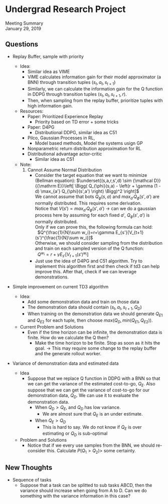 # Undergrad Research Project
Meeting Summary<br>
January 29, 2019

## Questions

- Replay Buffer, sample with priority
    - Idea:     
        - Similar idea as VIME
        - VIME calculates information gain for their model approximator (a BNN) through transition tuples $(s_t,a_t,s_{t+1})$
        - Similarly, we can calculate the information gain for the Q function in DDPG through transition tuples $(s_t,a_t,s_{t+1},r)$.
        - Then, when sampling from the replay buffer, prioritize tuples with high information gain.
    - Resources:
        - Paper: Prioritized Experience Replay
            - Priority based on TD error + some tricks
        - Paper: D4PG 
            - Distributional DDPG, similar idea as C51
        - Pilco, Gaussian Processes in RL, 
            - Model based methods, Model the systems usign GP
        - Nonparametric return distribution approximation for RL
        - Distributional advantage actor-critic
            - Similar idea as C51
    - Note:
        1. Cannot Assume Normal Distribution
            - Consider the target equation that we want to minimize (Bellman equation): $\underset{(s,a,r,s',d) \sim {\mathcal D}}{{\mathrm E}}\left[
               \Bigg( Q_{\phi}(s,a) - \left(r + \gamma (1 - d) \max_{a'} Q_{\phi}(s',a') \right) \Bigg)^2
               \right]$  
            We cannot assume that bots $Q_\phi(s,a)$ and $max_{a'}Q_\phi(s',a')$ are normally distributed. This requires some derivation.  
            Notice that $V(s')=max_{a'}Q_\phi(s',a')$ -> can we do a gaussian process here by assuming for each fixed $a'$, $Q_\phi(s',a')$ is normally distributed.  
            Only if we can prove this, the following formula can hold:  
            &nbsp; $Q^{\frac{1}{N}\sum w_i}=r+\gamma E_{s'}[V_{t+1}(s')^{\frac{1}{N}\sum w_i}]$  
            Otherwise, we should consider sampling from the distribution and train on each sampled version of the Q function:  
            &nbsp; $Q^{w_i}=r+\gamma E_{s'}[V_{t+1}(s')^{w_i}]$  
            - Just use the idea of D4PG and C51 algorithm. Try to implement this algorithm first and then check if td3 can help improve this. After that, check if we can leverage demonstrations.

- Simple improvement on current TD3 algorithm
    - Idea: 
        - Add some demonstration data and train on those data
        - The demonstration data should contain $(s_t,a_t, s_{t+1},Q_D)$
        - When training on the demonstration data we should generate $Q_{E1}$ and $Q_{E2}$ for each tuple, then choose $max(Q_D, min(Q_{E1},Q_{E2}))$.
    - Current Problem and Solutions
        - Even if the time horizon can be infinite, the demonstration data is finite. How do we calculate the Q then?
            - Make the time horizon to be finite. Stop as soon as it hits the goal. -> This may require some change to the replay buffer and the generate rollout worker.
  
- Variance of demonstration data and estimated data
    - Idea
        - Suppose that we replace Q function in DDPG with a BNN so that we can get the variance of the estimated cost-to-go, $Q_E$. Also suppose that we can get the variance of cost-to-go for our demonstration data, $Q_D$. We can use it to evaluate the demonstration data.
            - When $Q_D > Q_E$, and $Q_D$ has low variance.
                - We are almost sure that $Q_E$ is an under estimate. 
            - When $Q_E > Q_D$
                - This is hard to say. We do not know if $Q_E$ is over estimating or $Q_D$ is sub-optimal
    - Problem and Solutions
        - Notice that if we every use samples from the BNN, we should re-consider this. Calculate $P(Q_1 > Q_2) >$ some certainty.

## New Thoughts
- Sequence of tasks
    - Suppose that a task can be splitted to sub tasks ABCD, then the variance should increase when going from A to D. Can we do something with the variance information in this case?


